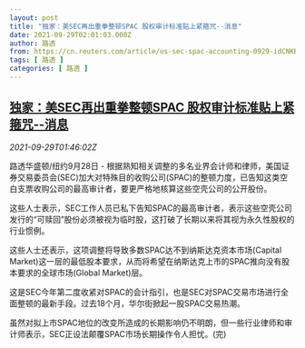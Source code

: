 ```yaml
---
layout: post
title: "独家：美SEC再出重拳整顿SPAC 股权审计标准贴上紧箍咒--消息"
date: 2021-09-29T02:01:03.000Z
author: 路透
from: https://cn.reuters.com/article/us-sec-spac-accounting-0929-idCNKBS2GP03U
tags: [ 路透 ]
categories: [ 路透 ]
---
```

<!--1632880863000-->
[独家：美SEC再出重拳整顿SPAC 股权审计标准贴上紧箍咒--消息](https://cn.reuters.com/article/us-sec-spac-accounting-0929-idCNKBS2GP03U)
------

<div>
<div><i>2021-09-29T01:46:02Z</i></div><p>路透华盛顿/纽约9月28日 - 根据熟知相关调整的多名业界会计师和律师，美国证券交易委员会(SEC)加大对特殊目的收购公司(SPAC)的整顿力度，已告知这类空白支票收购公司的最高审计者，要更严格地核算这些空壳公司的公开股份。</p><p>这些人士表示，SEC工作人员已私下告知SPAC的最高审计者，表示这些空壳公司发行的“可赎回”股份必须被视为临时股，这打破了长期以来将其视为永久性股权的行业惯例。</p><p>这些人士还表示，这项调整将导致多数SPAC达不到纳斯达克资本市场(Capital Market)这一层的最低股本要求，从而将希望在纳斯达克上市的SPAC推向没有股本要求的全球市场(Global Market)层。</p><p>这是SEC今年第二度收紧对SPAC的会计指引，也是SEC对SPAC交易市场进行全面整顿的最新手段。过去18个月，华尔街掀起一股SPAC交易热潮。</p><p>虽然对拟上市SPAC地位的改变所造成的长期影响仍不明朗，但一些行业律师和审计师表示，SEC正设法颠覆SPAC市场长期操作令人担忧。(完)</p>
</div>
